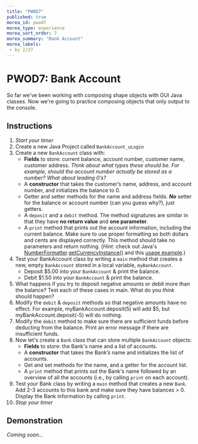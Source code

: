 ```yaml
---
title: "PWOD7"
published: true
morea_id: pwod7
morea_type: experience
morea_sort_order: 7
morea_summary: "Bank Account"
morea_labels:
 - by 2/27
---
```


# PWOD7: Bank Account

So far we've been working with composing shape objects with GUI Java classes. Now we're going to practice composing objects that only output to the console.

<!--{% include wod-times.html Rx="<20 min" Av="20-40 min" Sd="40-60 min" DNF="60+ min" %}-->

## Instructions

1. *Start your timer* 
1. Create a new Java Project called `BankAccount_uLogin`
1. Create a new `BankAccount` class with:
    * **Fields** to store: current balance, account number, customer name, customer address. *Think about what types these should be. For example, should the account number actually be stored as a number? What about leading 0’s?*
    * A **constructor** that takes the customer’s name, address, and account number, and initializes the balance to 0.
    * Getter and setter methods for the name and address fields. ***No*** setter for the balance or account number (can you guess why?), just getters.
    * A `deposit` and a `debit` method. The method signatures are similar in that they have **no return value** and **one parameter**.
    * A `print` method that prints out the account information, including the current balance. Make sure to use proper formatting so both dollars and cents are displayed correctly. This method should take no parameters and return nothing. (*Hint:* check out Java's [NumberFormatter](http://docs.oracle.com/javase/8/docs/api/java/text/NumberFormat.html).[getCurrencyInstance()](http://docs.oracle.com/javase/8/docs/api/java/text/NumberFormat.html#getCurrencyInstance--) and this [usage example](http://stackoverflow.com/a/2379425).) 
1. Test your BankAccount class by writing a `main` method that creates a new, empty `BankAccount` stored in a local variable, `myBankAccount`.
    * Deposit $5.00 into your `BankAccount` & print the balance.
    * Debit $1.50 into your `BankAccount` & print the balance.
1. What happens if you try to deposit negative amounts or debit more than the balance? Test each of these cases in main. What do you *think* should happen?
1. Modify the `debit` & `deposit` methods so that negative amounts have no effect. For example, myBankAccount.deposit(5) will add $5, but myBankAccount.deposit(-5) will do nothing. 
1. Modify the `debit` method to make sure there are sufficient funds before deducting from the balance. Print an error message if there are insufficient funds.
2. Now let's create a `Bank` class that can store multiple `BankAccount` objects:
    * **Fields** to store: the Bank's name and a list of accounts.
    * A **constructor** that takes the Bank’s name and initializes the list of accounts.
    * Get and set methods for the name, and a getter for the account list.
    * A `print` method that prints out the Bank's name followed by an overview of all the accounts (i.e., by calling `print` on each account). 
1. Test your Bank class by writing a `main` method that creates a new `Bank`. Add 2-3 accounts to this bank and make sure they have balances > 0. Display the Bank information by calling `print`.
1. *Stop your timer*

## Demonstration

*Coming soon...*

<!--Once you've finished doing the WOD a single time, watch me do it:

{% include youtube.html id="UsuueYD_JjY" %}

### My Final Project

[Shapes_pwod4.zip](Shapes_pwod4.zip)

{% include wod-warning.html %}
-->